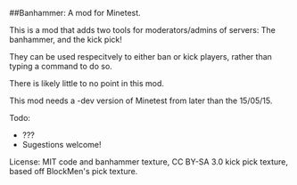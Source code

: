 ##Banhammer: A mod for Minetest.

This is a mod that adds two tools for moderators/admins of servers: The banhammer, and the kick pick!

They can be used respecitvely to either ban or kick players, rather than typing a command to do so.

There is likely little to no point in this mod.

This mod needs a -dev version of Minetest from later than the 15/05/15.

Todo:

- ???
- Sugestions welcome!

License:
MIT code and banhammer texture, CC BY-SA 3.0 kick pick texture, based off BlockMen's pick texture.
